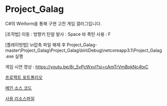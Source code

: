 # Project_Galag

C#의 Winform을 통해 구현 고전 게임 갤러그입니다.

[조작법]
이동 : 방향키
탄알 발사 : Space 바
폭탄 사용 : F  

[플레이방법]
\n압축 파일 해제 후 Project_Galag-master\Project_Galag\Project_Galag\bin\Debug\netcoreapp3.1\Project_Galag.exe 실행  
  
  
  
게임 시연 영상 : https://youtu.be/8r_5vPcWxvI?si=cAmTrVmBokNc4txC

[프로젝트 포트폴리오](https://docs.google.com/viewer?url=https://github.com/Seon-dongun/Project_Galag/raw/master/프로젝트_포트폴리오.pdf)

[메인 소스 코드](https://github.com/Seon-dongun/Project_Galag/blob/master/Project_Galag/Form1.cs)

[사용 리소스파일](https://github.com/Seon-dongun/Project_Galag/blob/master/Project_Galag/Project_Galag/bin/Debug/netcoreapp3.1/C%23%20리소스파일)
